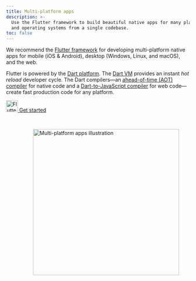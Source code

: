 ```yaml
---
title: Multi-platform apps
description: >-
  Use the Flutter framework to build beautiful native apps for many platforms
  and operating systems from a single codebase.
toc: false
---
```


<div class="container">
<div class="row">
<div class="col-sm-6">

We recommend the [Flutter framework][] for developing multi-platform native apps
for mobile (iOS & Android), desktop (Windows, Linux, and macOS), and the web.

Flutter is powered by the [Dart platform][].
The [Dart VM](/overview#platform) provides an instant _hot reload_ developer cycle.
The Dart compilers—an [ahead-of-time (AOT) compiler][] for native code
and a [Dart-to-JavaScript compiler][] for web code—create 
fast production code for any platform.

[Flutter framework]: {{site.flutter}}
[Dart platform]: /overview#platform
[ahead-of-time (AOT) compiler]: /overview#native-platform
[Dart-to-JavaScript compiler]: /overview#web-platform


<p class="text-center"> 
  <a href="{{site.flutter-docs}}/get-started" class="btn btn-primary btn-lg">
    <img src="/assets/img/logo/flutter-64.png" width="32px" alt="Flutter">
    Get started
  </a>
</p>
</div>

<div class="col-sm-6">
  <img 
    style="padding: 30px; float: right; width: 400px" 
    src="/assets/img/multiplat.png" 
    alt="Multi-platform apps illustration">
</div>
  </div>
</div>